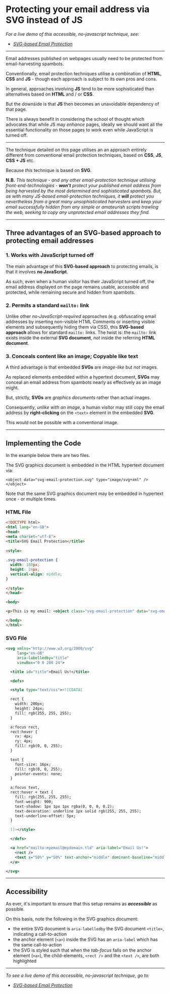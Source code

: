 # Protecting your email address via SVG instead of JS

*For a live demo of this accessible, no-javascript technique, see:*

 - [*SVG-based Email Protection*](https://rouninmedia.github.io/protecting-your-email-address-via-svg-instead-of-js/svg-email-protection.html)

______

Email addresses published on webpages usually need to be protected from email-harvesting spambots.

Conventionally, email protection techniques utilise a combination of **HTML**, **CSS** and **JS** - though each approach is subject to its own pros and cons.

In general, approaches involving **JS** tend to be more sophisticated than alternatives based on **HTML** and / or **CSS**.

But the downside is that **JS** then becomes an unavoidable dependency of that page.

There is always benefit in considering the school of thought which advocates that while JS may *enhance* pages, ideally we should want all the essential functionality on those pages to work even while JavaScript is turned off.

_____

The technique detailed on this page utilises an an approach entirely different from conventional email protection techniques, based on **CSS**, **JS**, **CSS + JS** etc.

Because *this* technique is based on **SVG**.

**N.B.** *This technique - and any other email-protection technique utilising front-end-technologies - **won't** protect your published email address from being harvested by the most determined and sophisticated spambots. But, as with many JS-based email-protection techniques, it **will** protect you nevertheless from a great many unsophisticated harvesters and keep your email successfully hidden from any simple or amateurish scripts trawling the web, seeking to copy any unprotected email addresses they find.*

_____

## Three advantages of an SVG-based approach to protecting email addresses

### 1. Works with JavaScript turned off
The main advantage of this **SVG-based approach** to protecting emails, is that it involves **no JavaScript**.

As such, even when a human visitor has their JavaScript turned off, the email address displayed on the page remains usable, accessible and protected, while remaining secure and hidden from spambots.

### 2. Permits a standard `mailto:` link
Unlike other *no-JavaScript-required* approaches (e.g. obfuscating email addresses by inserting non-visible HTML Comments or inserting visible elements and subsequently hiding them via CSS), this **SVG-based approach** allows for standard `mailto:` links. The twist is: the `mailto:` link exists inside the external **SVG document**, *not* inside the referring **HTML document**.

### 3. Conceals content like an image; Copyable like text

A third advantage is that embedded **SVGs** are *image-like* but *not* images.

As replaced elements embedded within a hypertext document, **SVGs** may conceal an email address from spambots nearly as effectively as an image might. 

But, strictly, **SVGs** are *graphics documents* rather than actual images.

Consequently, *unlike with an image*, a human visitor may still copy the email address by **right-clicking** on the `<text>` element in the embedded **SVG**.

This would not be possible with a conventional image.

________

## Implementing the Code

In the example below there are two files.

The SVG graphics document is embedded in the HTML hypertext document via:

    <object data="svg-email-protection.svg" type="image/svg+xml" /></object>

Note that the same SVG graphics document may be embedded in hypertext once - or multiple times.

### HTML File

```html
<!DOCTYPE html>
<html lang="en-GB">
<head>
<meta charset="utf-8">
<title>SVG Email Protection</title>
    
<style>
    
.svg-email-protection {
  width: 180px;
  height: 24px;
  vertical-align: middle;
}
    
</style>
</head>

<body>

<p>This is my email: <object class="svg-email-protection" data="svg-email-protection.svg" type="image/svg+xml"></object></p>

</body>
</html>
```

### SVG File
```svg
<svg xmlns="http://www.w3.org/2000/svg"
     lang="en-GB"
     aria-labelledby="title"
     viewBox="0 0 200 24">

  <title id="title">Email Us!</title>

  <defs>

  <style type="text/css"><![CDATA[

  rect {
    width: 200px;
    height: 24px;
    fill: rgb(255, 255, 255);
  }

  a:focus rect,
  rect:hover {
    rx: 4px;
    ry: 4px;
    fill: rgb(0, 0, 255);
  }

  text {
    font-size: 16px;
    fill: rgb(0, 0, 255);
    pointer-events: none;
  }

  a:focus text,
  rect:hover + text {
    fill: rgb(255, 255, 255);
    font-weight: 900;
    text-shadow: 1px 1px 1px rgba(0, 0, 0, 0.2);
    text-decoration: underline 1px solid rgb(255, 255, 255);
    text-underline-offset: 5px;
  }

  ]]></style>

  </defs>

  <a href="mailto:myemail@mydomain.tld" aria-label="Email Us!">
    <rect />
    <text x="50%" y="50%" text-anchor="middle" dominant-baseline="middle">myemail@mydomain.tld</text>
  </a>

</svg>
```

_______

## Accessibility

As ever, it's important to ensure that this setup remains as ***accessible*** as possible.

On this basis, note the following in the SVG graphics document:

 - the entire SVG document is `aria-labelledby` the SVG document `<title>`, indicating a call-to-action
 - the anchor element (`<a>`) inside the SVG has an `aria-label` which has the same call-to-action
 - the SVG is styled such that when the *tab-focus* falls on the anchor element (`<a>`), the child-elements, `<rect />` and the `<text />`, are both highlighted
 
 ______


*To see a live demo of this accessible, no-javascript technique, go to:*

 - [*SVG-based Email Protection*](https://rouninmedia.github.io/protecting-your-email-address-via-svg-instead-of-js/svg-email-protection.html)
